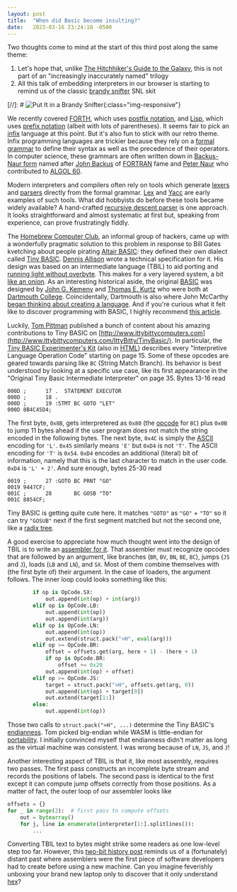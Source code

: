 ```yaml
---
layout: post
title:  "When did Basic become insulting?"
date:   2023-03-16 23:24:18 -0500
---
```


Two thoughts come to mind at the start of this third post along the same theme:

1. Let's hope that, unlike
[The Hitchhiker's Guide to the Galaxy](https://en.wikipedia.org/wiki/The_Hitchhiker%27s_Guide_to_the_Galaxy),
this is not part of an "increasingly inaccurately named" trilogy
1. All this talk of embedding interpreters in our browser is starting to remind us of the classic
[brandy snifter](https://www.nbc.com/saturday-night-live/video/put-it-in-a-brandy-snifter/2870520) SNL skit

[//]: # ![Put It in a Brandy Snifter](https://img.nbc.com/sites/nbcunbc/files/images/2015/6/06/150602_2870520_Lasting_Impressions___Brandy.jpg){:class="img-responsive"}

We recently covered [FORTH](/2023/02/24/what-forth-again.html), which uses
[postfix notation](https://en.wikipedia.org/wiki/Reverse_Polish_notation),
and [Lisp](docs/_posts/2023-03-09-what-do-you-mean-homoiconic.md), which uses
[prefix notation](https://simple.wikipedia.org/wiki/Prefix_notation)
(albeit with lots of parentheses).  It seems fair to pick an 
[infix](https://en.wikipedia.org/wiki/Infix_notation) language at this point.  But it's also fun to stick with
our retro theme.  Infix programming languages are trickier because they rely on a 
[formal grammar](https://en.wikipedia.org/wiki/Context-free_grammar) to define their syntax as well
as the precedence of their operators.  In computer science, these grammars are often written down
in [Backus-Naur form](https://en.wikipedia.org/wiki/Backus%E2%80%93Naur_form) named after
[John Backus](https://en.wikipedia.org/wiki/John_Backus) of 
[FORTRAN](docs/_posts/2023-01-15-what-to-about-fortran.md) fame and
[Peter Naur](https://en.wikipedia.org/wiki/Peter_Naur) who contributed to
[ALGOL 60](https://en.wikipedia.org/wiki/ALGOL_60).

Modern interpreters and compilers often rely on tools which generate
[lexers](https://en.wikipedia.org/wiki/Lexical_analysis) and
[parsers](https://en.wikipedia.org/wiki/Parsing) directly from the formal grammar.
[Lex](https://en.wikipedia.org/wiki/Lex_(software)) and [Yacc](https://en.wikipedia.org/wiki/Yacc)
are early examples of such tools.  What did hobbyists do before these tools became
widely available?  A hand-crafted [recursive descent parser](https://en.wikipedia.org/wiki/Recursive_descent_parser)
is one approach.  It looks straightforward and almost systematic at first but, speaking from experience,
can prove frustratingly fiddly.

The [Homebrew Computer Club](https://en.wikipedia.org/wiki/Homebrew_Computer_Club), an
informal group of hackers, came up with a wonderfully pragmatic solution to this problem in response to
Bill Gates kvetching about people pirating [Altair BASIC](https://en.wikipedia.org/wiki/Altair_BASIC):
they defined their own dialect called [Tiny BASIC](https://en.wikipedia.org/wiki/Tiny_BASIC).
[Dennis Allison](https://en.wikipedia.org/wiki/Dennis_Allison) wrote a technical specification
for it.  His design was based on an intermediate language (TBIL) to aid porting and 
[running light without overbyte](https://en.wikipedia.org/wiki/Dr._Dobb%27s_Journal).
This makes for a very layered system, a bit [like an onion](https://troypress.com/the-tiny-basic-interpretive-language-il-and-onions/).
As an interesting historical aside, the original [BASIC](https://en.wikipedia.org/wiki/BASIC) was
designed by [John G. Kemeny](https://en.wikipedia.org/wiki/John_G._Kemeny) and
[Thomas E. Kurtz](https://en.wikipedia.org/wiki/Thomas_E._Kurtz) who were both at
[Dartmouth College](https://en.wikipedia.org/wiki/Dartmouth_College).  Coincidentally,
Dartmouth is also where John McCarthy [began thinking about creating a language](https://twobithistory.org/2018/10/14/lisp.html).
And if you're curious what it felt like to discover programming with BASIC, I highly
recommend [this article](https://twobithistory.org/2018/09/02/learning-basic.html).

Luckily, [Tom Pittman](https://en.wikipedia.org/wiki/Tom_Pittman_(computer_scientist)) published
a bunch of content about his amazing contributions to Tiny BASIC on 
[http://www.ittybittycomputers.com](http://www.ittybittycomputers.com/IttyBitty/TinyBasic/).
In particular, the [Tiny BASIC Experimenter's Kit](http://www.ittybittycomputers.com/IttyBitty/TinyBasic/TBEK.txt)
(also in [HTML](http://retro.hansotten.nl/uploads/files/tbek.html))
describes every "Interpretive Language Operation Code" starting on page 15.  Some of these
opcodes are geared towards parsing like `BC` (String Match Branch).  Its behavior is best understood by
looking at a specific use case, like its first appearance in the "Original Tiny Basic Intermediate Interpreter"
on page 35.  Bytes 13-16 read

    000D ;      17 .  STATEMENT EXECUTOR
    000D ;      18 .
    000D ;      19 :STMT BC GOTO "LET"
    000D 8B4C45D4;

The first byte, `0x8B`, gets interpretered as `0x80` (the [opcode](https://en.wikipedia.org/wiki/Opcode) for `BC`)
plus `0x0B` to jump 11 bytes ahead if the user program does not match the string encoded in the following
bytes.  The next byte, `0x4C` is simply the [ASCII](https://en.wikipedia.org/wiki/ASCII) encoding for `'L'`.
`0x45` similarly means `'E'` but `0xD4` is not `'T'`.  The ASCII encoding for `'T'` is `0x54`.  `0xD4` encodes an
additional (literal) bit of information, namely that this is the last character to match in the user code.
`0xD4` is `'L' + 2⁷`.  And sure enough, bytes 25-30 read

    0019 ;      27 :GOTO BC PRNT "GO"
    0019 9447CF;
    001C ;      28       BC GOSB "TO"
    001C 8854CF;

Tiny BASIC is getting quite cute here.  It matches `"GOTO"` as `"GO"` + `"TO"` so it can try `"GOSUB"` next
if the first segment matched but not the second one, like a [radix tree](https://en.wikipedia.org/wiki/Radix_tree).

A good exercise to appreciate how much thought went into the design of TBIL is to write an
[assembler for it](https://github.com/jburgy/blog/blob/master/TinyBasic/assembler.py).
That assembler must recognize opcodes that are followed by an argument, like branches (`BR`, `BV`, `BN`, `BE`, `BC`),
jumps (`JS` and `J`), loads (`LB` and `LN`), and `SX`.  Most of them combine themselves with (the first byte of)
their argument. In the case of loaders, the argument follows.  The inner loop could looks something like this:

```python
        if op is OpCode.SX:
            out.append(int(op) + int(arg))
        elif op is OpCode.LB:
            out.append(int(op))
            out.append(int(arg))
        elif op is OpCode.LN:
            out.append(int(op))
            out.extend(struct.pack(">H", eval(arg)))
        elif op >= OpCode.BR:
            offset = offsets.get(arg, here + 1) - (here + 1)
            if op is OpCode.BR:
                offset += 0x20
            out.append(int(op) + offset)
        elif op >= OpCode.JS:
            target = struct.pack(">H", offsets.get(arg, 0))
            out.append(int(op) + target[0])
            out.extend(target[1:])
        else:
            out.append(int(op))
```

Those two calls to `struct.pack(">H", ...)` determine the Tiny BASIC's 
[endianness](https://en.wikipedia.org/wiki/Endianness).  Tom picked big-endian while
WASM is little-endian for [portability](https://webassembly.org/docs/portability/).
I initially convinced myself that endianness didn't matter as long as the virtual
machine was consistent.  I was wrong because of `LN`, `JS`, and `J`!

Another interesting aspect of TBIL is that it, like most assembly, requires two passes.  The first pass constructs
an incomplete byte stream and records the positions of labels. The second pass is identical to the first except it
can compute jump offsets correctly from those positions. As a matter of fact, the outer loop of our assembler looks like

```python
offsets = {}
for _ in range(2):  # first pass to compute offsets
    out = bytearray()
    for j, line in enumerate(interpreter[1:].splitlines()):
        ...
```

Converting TBIL text to bytes might strike some readers as one low-level step too far. However, this
[two-bit history post](https://twobithistory.org/2018/11/12/cat.html) reminds us of a (fortunately)
distant past where assemblers were the first piece of software developers had to create before using a new machine.
Can you imagine feverishly unboxing your brand new laptop only to discover that it only understand
[hex](https://en.wikipedia.org/wiki/Hexadecimal)? 

<div id="terminal"></div>
<script src="https://cdn.jsdelivr.net/npm/xterm@4.17.0/lib/xterm.min.js"></script>
<script src="https://cdn.jsdelivr.net/npm/xterm-pty@0.9.4/index.js"></script>
<script>
    const xterm = new Terminal();
    xterm.open(document.getElementById("terminal"));

    const { master, slave } = openpty();
    xterm.loadAddon(master);

    const worker = new Worker("/assets/js/TinyBasic.worker.js");
    new TtyServer(slave).start(worker);
</script>
